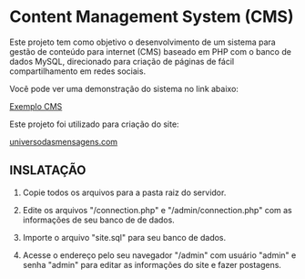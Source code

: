 # Content Management System (CMS)
Este projeto tem como objetivo o desenvolvimento de um 
sistema para gestão de conteúdo para internet (CMS) baseado em PHP com o
banco de dados MySQL, direcionado para criação de páginas de fácil
compartilhamento em redes sociais.

Você pode ver uma demonstração do sistema no link abaixo:

[Exemplo CMS](https://exemplocms.000webhostapp.com/)

Este projeto foi utilizado para criação do site:

[universodasmensagens.com](https://universodasmensagens.com/)

## INSLATAÇÃO

1. Copie todos os arquivos para a pasta raiz do servidor.

2. Edite os arquivos "/connection.php" e "/admin/connection.php" com as informações de seu banco de de dados.

3. Importe o arquivo "site.sql" para seu banco de dados.

4. Acesse o endereço pelo seu navegador "/admin" com usuário "admin" e senha "admin" para editar as informações do site e fazer postagens.
